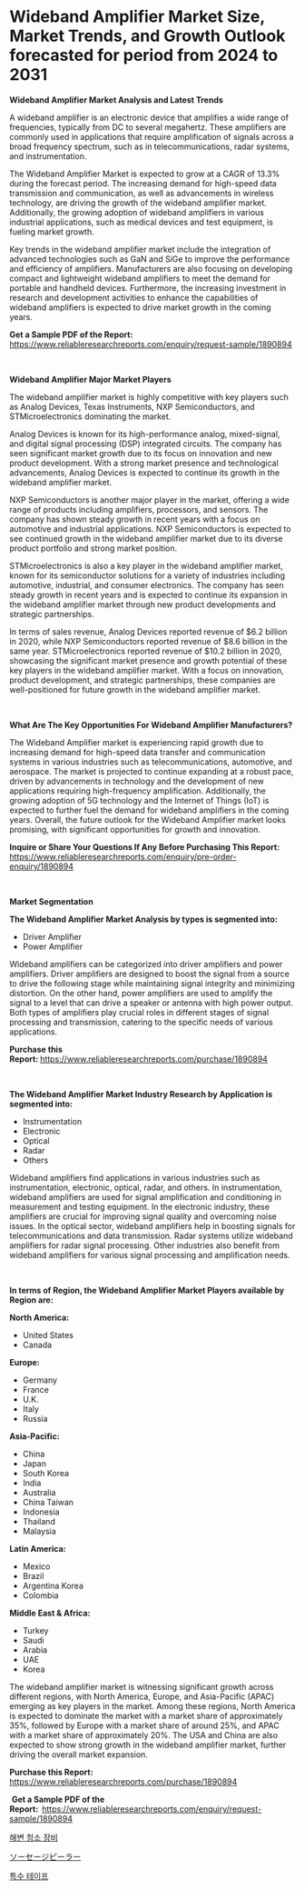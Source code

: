 <p><h1>Wideband Amplifier Market Size, Market Trends, and Growth Outlook forecasted for period from 2024 to 2031</h1></p><p><strong>Wideband Amplifier Market Analysis and Latest Trends</strong></p>
<p><p>A wideband amplifier is an electronic device that amplifies a wide range of frequencies, typically from DC to several megahertz. These amplifiers are commonly used in applications that require amplification of signals across a broad frequency spectrum, such as in telecommunications, radar systems, and instrumentation.</p><p>The Wideband Amplifier Market is expected to grow at a CAGR of 13.3% during the forecast period. The increasing demand for high-speed data transmission and communication, as well as advancements in wireless technology, are driving the growth of the wideband amplifier market. Additionally, the growing adoption of wideband amplifiers in various industrial applications, such as medical devices and test equipment, is fueling market growth.</p><p>Key trends in the wideband amplifier market include the integration of advanced technologies such as GaN and SiGe to improve the performance and efficiency of amplifiers. Manufacturers are also focusing on developing compact and lightweight wideband amplifiers to meet the demand for portable and handheld devices. Furthermore, the increasing investment in research and development activities to enhance the capabilities of wideband amplifiers is expected to drive market growth in the coming years.</p></p>
<p><strong>Get a Sample PDF of the Report:&nbsp;</strong> <a href="https://www.reliableresearchreports.com/enquiry/request-sample/1890894">https://www.reliableresearchreports.com/enquiry/request-sample/1890894</a></p>
<p>&nbsp;</p>
<p><strong>Wideband Amplifier Major Market Players</strong></p>
<p><p>The wideband amplifier market is highly competitive with key players such as Analog Devices, Texas Instruments, NXP Semiconductors, and STMicroelectronics dominating the market. </p><p>Analog Devices is known for its high-performance analog, mixed-signal, and digital signal processing (DSP) integrated circuits. The company has seen significant market growth due to its focus on innovation and new product development. With a strong market presence and technological advancements, Analog Devices is expected to continue its growth in the wideband amplifier market.</p><p>NXP Semiconductors is another major player in the market, offering a wide range of products including amplifiers, processors, and sensors. The company has shown steady growth in recent years with a focus on automotive and industrial applications. NXP Semiconductors is expected to see continued growth in the wideband amplifier market due to its diverse product portfolio and strong market position.</p><p>STMicroelectronics is also a key player in the wideband amplifier market, known for its semiconductor solutions for a variety of industries including automotive, industrial, and consumer electronics. The company has seen steady growth in recent years and is expected to continue its expansion in the wideband amplifier market through new product developments and strategic partnerships.</p><p>In terms of sales revenue, Analog Devices reported revenue of $6.2 billion in 2020, while NXP Semiconductors reported revenue of $8.6 billion in the same year. STMicroelectronics reported revenue of $10.2 billion in 2020, showcasing the significant market presence and growth potential of these key players in the wideband amplifier market. With a focus on innovation, product development, and strategic partnerships, these companies are well-positioned for future growth in the wideband amplifier market.</p></p>
<p>&nbsp;</p>
<p><strong>What Are The Key Opportunities For Wideband Amplifier Manufacturers?</strong></p>
<p><p>The Wideband Amplifier market is experiencing rapid growth due to increasing demand for high-speed data transfer and communication systems in various industries such as telecommunications, automotive, and aerospace. The market is projected to continue expanding at a robust pace, driven by advancements in technology and the development of new applications requiring high-frequency amplification. Additionally, the growing adoption of 5G technology and the Internet of Things (IoT) is expected to further fuel the demand for wideband amplifiers in the coming years. Overall, the future outlook for the Wideband Amplifier market looks promising, with significant opportunities for growth and innovation.</p></p>
<p><strong>Inquire or Share Your Questions If Any Before Purchasing This Report:</strong> <a href="https://www.reliableresearchreports.com/enquiry/pre-order-enquiry/1890894">https://www.reliableresearchreports.com/enquiry/pre-order-enquiry/1890894</a></p>
<p>&nbsp;</p>
<p><strong>Market Segmentation</strong></p>
<p><strong>The Wideband Amplifier Market Analysis by types is segmented into:</strong></p>
<p><ul><li>Driver Amplifier</li><li>Power Amplifier</li></ul></p>
<p><p>Wideband amplifiers can be categorized into driver amplifiers and power amplifiers. Driver amplifiers are designed to boost the signal from a source to drive the following stage while maintaining signal integrity and minimizing distortion. On the other hand, power amplifiers are used to amplify the signal to a level that can drive a speaker or antenna with high power output. Both types of amplifiers play crucial roles in different stages of signal processing and transmission, catering to the specific needs of various applications.</p></p>
<p><strong>Purchase this Report:&nbsp;</strong><a href="https://www.reliableresearchreports.com/purchase/1890894">https://www.reliableresearchreports.com/purchase/1890894</a></p>
<p>&nbsp;</p>
<p><strong>The Wideband Amplifier Market Industry Research by Application is segmented into:</strong></p>
<p><ul><li>Instrumentation</li><li>Electronic</li><li>Optical</li><li>Radar</li><li>Others</li></ul></p>
<p><p>Wideband amplifiers find applications in various industries such as instrumentation, electronic, optical, radar, and others. In instrumentation, wideband amplifiers are used for signal amplification and conditioning in measurement and testing equipment. In the electronic industry, these amplifiers are crucial for improving signal quality and overcoming noise issues. In the optical sector, wideband amplifiers help in boosting signals for telecommunications and data transmission. Radar systems utilize wideband amplifiers for radar signal processing. Other industries also benefit from wideband amplifiers for various signal processing and amplification needs.</p></p>
<p>&nbsp;</p>
<p><strong>In terms of Region, the Wideband Amplifier Market Players available by Region are:</strong></p>
<p>
    <p> <strong> North America: </strong>
        <ul>
            <li>United States</li>
            <li>Canada</li>
        </ul>
        </p> 
    <p> <strong> Europe: </strong>
        <ul>
            <li>Germany</li>
            <li>France</li>
            <li>U.K.</li>
            <li>Italy</li>
            <li>Russia</li>
        </ul>
        </p> 
    <p> <strong> Asia-Pacific: </strong>
        <ul>
            <li>China</li>
            <li>Japan</li>
            <li>South Korea</li>
            <li>India</li>
            <li>Australia</li>
            <li>China Taiwan</li>
            <li>Indonesia</li>
            <li>Thailand</li>
            <li>Malaysia</li>
        </ul>
        </p> 
    <p> <strong> Latin America: </strong>
        <ul>
            <li>Mexico</li>
            <li>Brazil</li>
            <li>Argentina Korea</li>
            <li>Colombia</li>
        </ul>
        </p> 
    <p> <strong> Middle East & Africa: </strong>
        <ul>
            <li>Turkey</li>
            <li>Saudi</li>
            <li>Arabia</li>
            <li>UAE</li>
            <li>Korea</li>
        </ul>
    </p>
    </p>
<p><p>The wideband amplifier market is witnessing significant growth across different regions, with North America, Europe, and Asia-Pacific (APAC) emerging as key players in the market. Among these regions, North America is expected to dominate the market with a market share of approximately 35%, followed by Europe with a market share of around 25%, and APAC with a market share of approximately 20%. The USA and China are also expected to show strong growth in the wideband amplifier market, further driving the overall market expansion.</p></p>
<p><strong>Purchase this Report: </strong><a href="https://www.reliableresearchreports.com/purchase/1890894">https://www.reliableresearchreports.com/purchase/1890894</a></p>
<p>&nbsp;<strong>Get a Sample PDF of the Report:&nbsp;&nbsp;</strong><a href="https://www.reliableresearchreports.com/enquiry/request-sample/1890894">https://www.reliableresearchreports.com/enquiry/request-sample/1890894</a></p>
<p><strong></strong></p>
<p><p><a href="https://github.com/wallacBahrtyinger567686/Market-Research-Report-List-1/blob/main/907852811050.md">해변 청소 장비</a></p><p><a href="https://github.com/EthanMorar2011/Market-Research-Report-List-1/blob/main/484688911872.md">ソーセージピーラー</a></p><p><a href="https://github.com/WilburKihn5676/Market-Research-Report-List-1/blob/main/994386711049.md">특수 테이프</a></p></p>